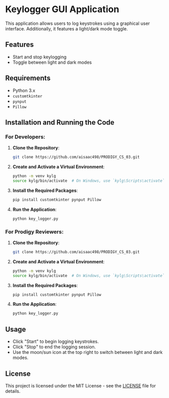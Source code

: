 # Keylogger GUI Application

This application allows users to log keystrokes using a graphical user interface. Additionally, it features a light/dark mode toggle.

## Features
- Start and stop keylogging
- Toggle between light and dark modes

## Requirements
- Python 3.x
- `customtkinter`
- `pynput`
- `Pillow`

## Installation and Running the Code

### For Developers:

1. **Clone the Repository**:
    ```sh
    git clone https://github.com/aisaac498/PRODIGY_CS_03.git
    ```

2. **Create and Activate a Virtual Environment**:
    ```sh
    python -m venv kylg
    source kylg/bin/activate  # On Windows, use `kylg\Scripts\activate`
    ```

3. **Install the Required Packages**:
    ```sh
    pip install customtkinter pynput Pillow
    ```

4. **Run the Application**:
    ```sh
    python key_logger.py
    ```

### For Prodigy Reviewers:

1. **Clone the Repository**:
    ```sh
    git clone https://github.com/aisaac498/PRODIGY_CS_03.git
    ```

2. **Create and Activate a Virtual Environment**:
    ```sh
    python -m venv kylg
    source kylg/bin/activate  # On Windows, use `kylg\Scripts\activate`
    ```

3. **Install the Required Packages**:
    ```sh
    pip install customtkinter pynput Pillow
    ```

4. **Run the Application**:
    ```sh
    python key_logger.py
    ```

## Usage
- Click "Start" to begin logging keystrokes.
- Click "Stop" to end the logging session.
- Use the moon/sun icon at the top right to switch between light and dark modes.

## License
This project is licensed under the MIT License - see the [LICENSE](LICENSE) file for details.
